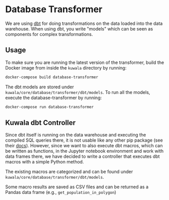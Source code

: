 # Database Transformer

We are using [dbt](https://github.com/dbt-labs/dbt-core) for doing transformations on the data loaded into the data 
warehouse. When using dbt, you write "models" which can be seen as components for complex transformations.

## Usage

To make sure you are running the latest version of the transformer, build the Docker image from inside the `kuwala` 
directory by running:

```zsh
docker-compose build database-transformer
```

The dbt models are stored under `kuwala/core/database/transformer/dbt/models`. To run all the models, execute the
database-transformer by running:

```zsh
docker-compose run database-transformer
```

## Kuwala dbt Controller

Since dbt itself is running on the data warehouse and executing the compiled SQL queries there, it is not usable like
any other pip package (see their [docs](https://docs.getdbt.com/docs/running-a-dbt-project/dbt-api)). However, since we
want to also execute dbt macros, which can be written as functions, in the Jupyter notebook environment and work with 
data frames there, we have decided to write a controller that executes dbt macros with a simple Python method.

The existing macros are categorized and can be found under `kuwala/core/database/transformer/dbt/models`.

Some macro results are saved as CSV files and can be returned as a Pandas data frame (e.g., 
`get_population_in_polygon`) 